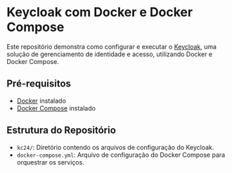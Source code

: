# Keycloak com Docker e Docker Compose

Este repositório demonstra como configurar e executar o [Keycloak](https://www.keycloak.org/), uma solução de gerenciamento de identidade e acesso, utilizando Docker e Docker Compose.

## Pré-requisitos

- [Docker](https://docs.docker.com/get-docker/) instalado
- [Docker Compose](https://docs.docker.com/compose/install/) instalado

## Estrutura do Repositório

- `kc24/`: Diretório contendo os arquivos de configuração do Keycloak.
- `docker-compose.yml`: Arquivo de configuração do Docker Compose para orquestrar os serviços.


